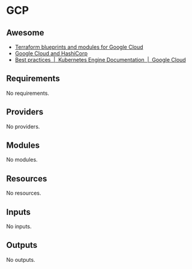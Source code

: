 # GCP

## Awesome

- [Terraform blueprints and modules for Google Cloud](https://cloud.google.com/docs/terraform/blueprints/terraform-blueprints)
- [Google Cloud and HashiCorp](https://github.com/terraform-google-modules)
- [Best practices  |  Kubernetes Engine Documentation  |  Google Cloud](https://cloud.google.com/kubernetes-engine/docs/best-practices)
<!-- BEGINNING OF PRE-COMMIT-TERRAFORM DOCS HOOK -->
## Requirements

No requirements.

## Providers

No providers.

## Modules

No modules.

## Resources

No resources.

## Inputs

No inputs.

## Outputs

No outputs.
<!-- END OF PRE-COMMIT-TERRAFORM DOCS HOOK -->
